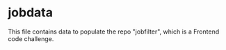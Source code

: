 # jobdata

This file contains data to populate the repo "jobfilter", which is a Frontend code challenge.
